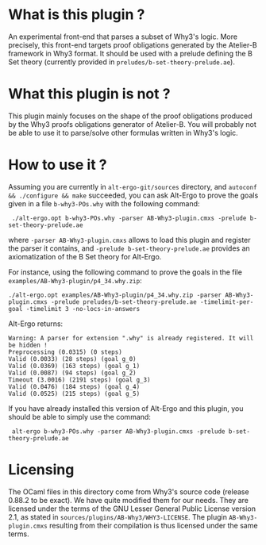 # What is this plugin ?

An experimental front-end that parses a subset of Why3's logic. More
precisely, this front-end targets proof obligations generated by the
Atelier-B framework in Why3 format. It should be used with a prelude
defining the B Set theory (currently provided in
`preludes/b-set-theory-prelude.ae`).



# What this plugin is not ?

This plugin mainly focuses on the shape of the proof obligations
produced by the Why3 proofs obligations generator of Atelier-B. You
will probably not be able to use it to parse/solve other formulas
written in Why3's logic.



# How to use it ?

Assuming you are currently in `alt-ergo-git/sources` directory, and
`autoconf && ./configure && make` succeeded, you can ask Alt-Ergo to
prove the goals given in a file `b-why3-POs.why` with the following
command:


```
 ./alt-ergo.opt b-why3-POs.why -parser AB-Why3-plugin.cmxs -prelude b-set-theory-prelude.ae
```

where `-parser AB-Why3-plugin.cmxs` allows to load this plugin and
register the parser it contains, and `-prelude
b-set-theory-prelude.ae` provides an axiomatization of the B Set
theory for Alt-Ergo.

For instance, using the following command to prove the goals in the
file `examples/AB-Why3-plugin/p4_34.why.zip`:

```
./alt-ergo.opt examples/AB-Why3-plugin/p4_34.why.zip -parser AB-Why3-plugin.cmxs -prelude preludes/b-set-theory-prelude.ae -timelimit-per-goal -timelimit 3 -no-locs-in-answers
```

Alt-Ergo returns:

```
Warning: A parser for extension ".why" is already registered. It will be hidden !
Preprocessing (0.0315) (0 steps)
Valid (0.0033) (28 steps) (goal g_0)
Valid (0.0369) (163 steps) (goal g_1)
Valid (0.0087) (94 steps) (goal g_2)
Timeout (3.0016) (2191 steps) (goal g_3)
Valid (0.0476) (184 steps) (goal g_4)
Valid (0.0525) (215 steps) (goal g_5)
```

If you have already installed this version of Alt-Ergo and this plugin, you should be able to simply use the command:


```
 alt-ergo b-why3-POs.why -parser AB-Why3-plugin.cmxs -prelude b-set-theory-prelude.ae
```


# Licensing

The OCaml files in this directory come from Why3's source code
(release 0.88.2 to be exact). We have quite modified them for our
needs. They are licensed under the terms of the GNU Lesser General
Public License version 2.1, as stated in
`sources/plugins/AB-Why3/WHY3-LICENSE`. The plugin `AB-Why3-plugin.cmxs`
resulting from their compilation is thus licensed under the same
terms.